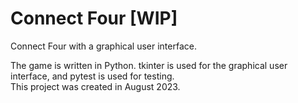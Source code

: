 # Connect Four [WIP]
Connect Four with a graphical user interface.

The game is written in Python. tkinter is used for the graphical user interface, and pytest is used for testing. \
This project was created in August 2023.